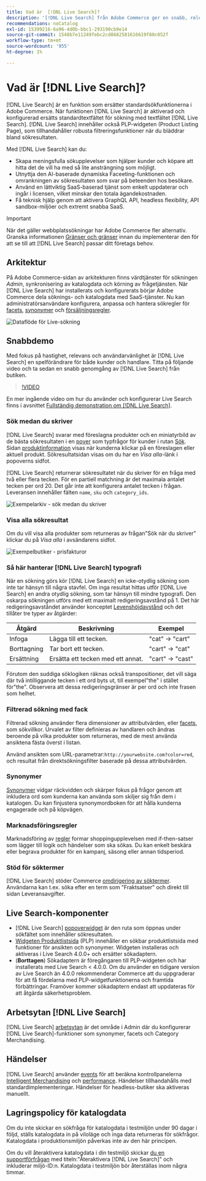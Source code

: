 ```yaml
---
title: Vad är  [!DNL Live Search]?
description: '[!DNL Live Search] från Adobe Commerce ger en snabb, relevant och användarvänlig sökupplevelse.'
recommendations: noCatalog
exl-id: 15399216-6a96-4d0b-bbc1-293190cb9e14
source-git-commit: 1548b7e11249febc2cd8682581616619f80c052f
workflow-type: tm+mt
source-wordcount: '955'
ht-degree: 1%

---
```


# Vad är [!DNL Live Search]?

[!DNL Live Search] är en funktion som ersätter standardsökfunktionerna i Adobe Commerce. När funktionen [!DNL Live Search] är aktiverad och konfigurerad ersätts standardtextfältet för sökning med textfältet [!DNL Live Search]. [!DNL Live Search] innehåller också PLP-widgeten (Product Listing Page), som tillhandahåller robusta filtreringsfunktioner när du bläddrar bland sökresultaten.

Med [!DNL Live Search] kan du:

- Skapa meningsfulla sökupplevelser som hjälper kunder och köpare att hitta det de vill ha med så lite ansträngning som möjligt.
- Utnyttja den AI-baserade dynamiska Faceeting-funktionen och omrankningen av sökresultaten som svar på beteenden hos besökare.
- Använd en lättviktig SaaS-baserad tjänst som enkelt uppdaterar och ingår i licensen, vilket minskar den totala ägandekostnaden.
- Få teknisk hjälp genom att aktivera GraphQL API, headless flexibility, API sandbox-miljöer och extremt snabba SaaS.

>[!IMPORTANT]
>
>När det gäller webbplatssökningar har Adobe Commerce fler alternativ. Granska informationen [Gränser och gränser](boundaries-limits.md) innan du implementerar den för att se till att [!DNL Live Search] passar ditt företags behov.

## Arkitektur

På Adobe Commerce-sidan av arkitekturen finns värdtjänster för sökningen *Admin*, synkronisering av katalogdata och körning av frågetjänsten. När [!DNL Live Search] har installerats och konfigurerats börjar Adobe Commerce dela söknings- och katalogdata med SaaS-tjänster. Nu kan administratörsanvändare konfigurera, anpassa och hantera sökregler för [facets](facets.md), [synonymer](synonyms.md) och [försäljningsregler](category-merch.md).

![Dataflöde för Live-sökning](assets/ls-cs-data-flow.png)

## Snabbdemo

Med fokus på hastighet, relevans och användarvänlighet är [!DNL Live Search] en spelförändrare för både kunder och handlare. Titta på följande video och ta sedan en snabb genomgång av [!DNL Live Search] från butiken.

>[!VIDEO](https://video.tv.adobe.com/v/3452573?learn=on&captions=swe)

En mer ingående video om hur du använder och konfigurerar Live Search finns i avsnittet [Fullständig demonstration om  [!DNL Live Search]](https://experienceleague.adobe.com/sv/docs/commerce-learn/tutorials/getting-started/capabilities/live-search-full-demonstration).

### Sök medan du skriver

[!DNL Live Search] svarar med föreslagna produkter och en miniatyrbild av de bästa sökresultaten i en [pover](storefront-popover.md) som typfrågor för kunder i rutan [Sök](https://experienceleague.adobe.com/sv/docs/commerce-admin/catalog/catalog/search/search). Sidan [produktinformation](https://experienceleague.adobe.com/sv/docs/commerce-admin/start/storefront/storefront) visas när kunderna klickar på en föreslagen eller aktuell produkt. Sökresultatsidan visas om du har en _Visa alla_-länk i popoverns sidfot.

[!DNL Live Search] returnerar sökresultatet när du skriver för en fråga med två eller flera tecken. För en partiell matchning är det maximala antalet tecken per ord 20. Det går inte att konfigurera antalet tecken i frågan. Leveransen innehåller fälten `name`, `sku` och `category_ids`.

![Exempelarkiv - sök medan du skriver](assets/storefront-search-as-you-type.png)

### Visa alla sökresultat

Om du vill visa alla produkter som returneras av frågan&quot;Sök när du skriver&quot; klickar du på _Visa alla_ i avsändarens sidfot.

![Exempelbutiker - prisfakturor](assets/storefront-view-all-search-results.png)

### Så här hanterar [!DNL Live Search] typografi

När en sökning görs kör [!DNL Live Search] en icke-otydlig sökning som inte tar hänsyn till några stavfel. Om inga resultat hittas utför [!DNL Live Search] en andra otydlig sökning, som tar hänsyn till mindre typografi. Den oskarpa sökningen utförs med ett maximalt redigeringsavstånd på 1. Det här redigeringsavståndet använder konceptet [Levenshöjdavstånd](https://en.wikipedia.org/wiki/Levenshtein_distance) och det tillåter tre typer av åtgärder:

| Åtgärd | Beskrivning | Exempel |
|---|---|---|
| Infoga | Lägga till ett tecken. | &quot;cat&quot; -> &quot;cart&quot; |
| Borttagning | Tar bort ett tecken. | &quot;cart&quot; -> &quot;cat&quot; |
| Ersättning | Ersätta ett tecken med ett annat. | &quot;cart&quot; -> &quot;cast&quot; |

Förutom den suddiga söklogiken räknas också transpositioner, det vill säga där två intilliggande tecken i ett ord byts ut, till exempel&quot;the&quot; i stället för&quot;the&quot;. Observera att dessa redigeringsgränser är per ord och inte frasen som helhet.

### Filtrerad sökning med fack

Filtrerad sökning använder flera dimensioner av attributvärden, eller [facets](facets.md), som sökvillkor. Urvalet av filter definieras av handlaren och ändras beroende på vilka produkter som returneras, med de mest använda ansiktena fästa överst i listan.

Använd ansikten som URL-parametrar:`http://yourwebsite.com?color=red`, och resultat från direktsökningsfilter baserade på dessa attributvärden.

### Synonymer

[Synonymer](synonyms.md) vidgar räckvidden och skärper fokus på frågor genom att inkludera ord som kunderna kan använda som skiljer sig från dem i katalogen. Du kan finjustera synonymordboken för att hålla kunderna engagerade och på köpvägen.

### Marknadsföringsregler

Marknadsföring av [regler](rules.md) formar shoppingupplevelsen med if-then-satser som lägger till logik och händelser som ska sökas. Du kan enkelt beskära eller begrava produkter för en kampanj, säsong eller annan tidsperiod.

### Stöd för söktermer

[!DNL Live Search] stöder Commerce [omdirigering av söktermer](https://experienceleague.adobe.com/sv/docs/commerce-admin/catalog/catalog/search/search-terms). Användarna kan t.ex. söka efter en term som &quot;Fraktsatser&quot; och direkt till sidan Leveransavgifter.

## Live Search-komponenter

- [!DNL Live Search] [popoverwidget](storefront-popover.md) är den ruta som öppnas under sökfältet som innehåller sökresultaten.
- [Widgeten Produktlistsida](plp-styling.md) (PLP) innehåller en sökbar produktlistsida med funktioner för ansikten och synonymer. Widgeten installeras och aktiveras i Live Search 4.0.0+ och ersätter sökadaptern.
- (**Borttagen**) Sökadaptern är föregångaren till PLP-widgeten och har installerats med Live Search &lt; 4.0.0. Om du använder en tidigare version av Live Search än 4.0.0 rekommenderar Commerce att du uppgraderar för att få fördelarna med PLP-widgetfunktionerna och framtida förbättringar. Framöver kommer sökadaptern endast att uppdateras för att åtgärda säkerhetsproblem.

## Arbetsytan [!DNL Live Search]

[!DNL Live Search] [arbetsytan](workspace.md) är det område i Admin där du konfigurerar [!DNL Live Search]-funktioner som synonymer, facets och Category Merchandising.

## Händelser

[!DNL Live Search] använder [events](https://developer.adobe.com/commerce/services/shared-services/storefront-events/#live-search) för att beräkna kontrollpanelerna [Intelligent Merchandising](category-merch.md) och [performance](performance.md). Händelser tillhandahålls med standardimplementeringar. Händelser för headless-butiker ska aktiveras manuellt.

## Lagringspolicy för katalogdata

Om du inte skickar en sökfråga för katalogdata i testmiljön under 90 dagar i följd, ställs katalogdata in på viloläge och inga data returneras för sökfrågor. Katalogdata i produktionsmiljön påverkas inte av den här principen.

Om du vill återaktivera katalogdata i din testmiljö skickar [du en supportförfrågan](https://experienceleague.adobe.com/sv/docs/commerce-knowledge-base/kb/help-center-guide/magento-help-center-user-guide#experience-league-start-page) med titeln:&quot;Återaktivera [!DNL Live Search]&quot; och inkluderar miljö-ID:n. Katalogdata i testmiljön bör återställas inom några timmar.
